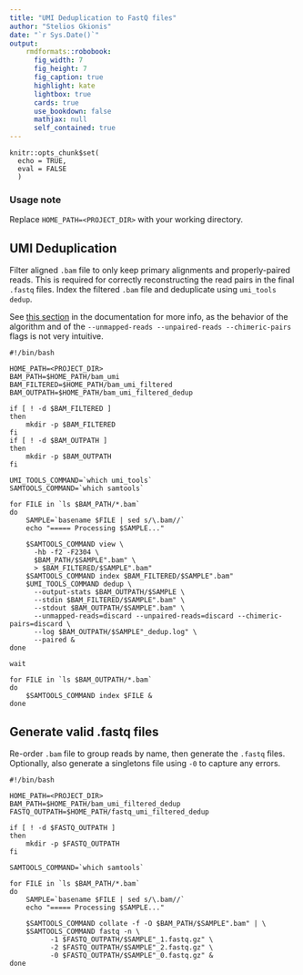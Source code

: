 ```yaml
---
title: "UMI Deduplication to FastQ files"
author: "Stelios Gkionis"
date: "`r Sys.Date()`"
output: 
    rmdformats::robobook:
      fig_width: 7
      fig_height: 7
      fig_caption: true
      highlight: kate
      lightbox: true
      cards: true
      use_bookdown: false
      mathjax: null
      self_contained: true
---
```


```{r setup, include=FALSE}
knitr::opts_chunk$set(
  echo = TRUE,
  eval = FALSE
  )
```

### Usage note

Replace `HOME_PATH=<PROJECT_DIR>` with your working directory.

## UMI Deduplication

Filter aligned `.bam` file to only keep primary alignments and properly-paired reads. This is required for correctly reconstructing the read pairs in the final `.fastq` files. Index the filtered `.bam` file and deduplicate using `umi_tools dedup`.

See [this section](https://umi-tools.readthedocs.io/en/latest/reference/dedup.html#unmapped-reads) in the documentation for more info, as the behavior of the algorithm and of the `--unmapped-reads --unpaired-reads --chimeric-pairs` flags is not very intuitive.

```{bash}
#!/bin/bash

HOME_PATH=<PROJECT_DIR>
BAM_PATH=$HOME_PATH/bam_umi
BAM_FILTERED=$HOME_PATH/bam_umi_filtered
BAM_OUTPATH=$HOME_PATH/bam_umi_filtered_dedup

if [ ! -d $BAM_FILTERED ]
then
    mkdir -p $BAM_FILTERED
fi
if [ ! -d $BAM_OUTPATH ]
then
    mkdir -p $BAM_OUTPATH
fi

UMI_TOOLS_COMMAND=`which umi_tools`
SAMTOOLS_COMMAND=`which samtools`

for FILE in `ls $BAM_PATH/*.bam`
do
    SAMPLE=`basename $FILE | sed s/\.bam//`
    echo "===== Processing $SAMPLE..."
    
    $SAMTOOLS_COMMAND view \
      -hb -f2 -F2304 \
      $BAM_PATH/$SAMPLE".bam" \
      > $BAM_FILTERED/$SAMPLE".bam"
    $SAMTOOLS_COMMAND index $BAM_FILTERED/$SAMPLE".bam"
    $UMI_TOOLS_COMMAND dedup \
      --output-stats $BAM_OUTPATH/$SAMPLE \
      --stdin $BAM_FILTERED/$SAMPLE".bam" \
      --stdout $BAM_OUTPATH/$SAMPLE".bam" \
      --unmapped-reads=discard --unpaired-reads=discard --chimeric-pairs=discard \
      --log $BAM_OUTPATH/$SAMPLE"_dedup.log" \
      --paired &
done

wait

for FILE in `ls $BAM_OUTPATH/*.bam`
do
    $SAMTOOLS_COMMAND index $FILE &
done
```

## Generate valid .fastq files

Re-order `.bam` file to group reads by name, then generate the `.fastq` files. Optionally, also generate a singletons file using `-0` to capture any errors.

```{bash}
#!/bin/bash

HOME_PATH=<PROJECT_DIR>
BAM_PATH=$HOME_PATH/bam_umi_filtered_dedup
FASTQ_OUTPATH=$HOME_PATH/fastq_umi_filtered_dedup

if [ ! -d $FASTQ_OUTPATH ]
then
    mkdir -p $FASTQ_OUTPATH
fi

SAMTOOLS_COMMAND=`which samtools`

for FILE in `ls $BAM_PATH/*.bam`
do
    SAMPLE=`basename $FILE | sed s/\.bam//`
    echo "===== Processing $SAMPLE..."

    $SAMTOOLS_COMMAND collate -f -O $BAM_PATH/$SAMPLE".bam" | \
    $SAMTOOLS_COMMAND fastq -n \
          -1 $FASTQ_OUTPATH/$SAMPLE"_1.fastq.gz" \
          -2 $FASTQ_OUTPATH/$SAMPLE"_2.fastq.gz" \
          -0 $FASTQ_OUTPATH/$SAMPLE"_0.fastq.gz" &
done
```
